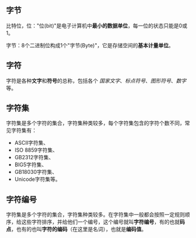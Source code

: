 ## 字节
比特位，位："位(bit)"是电子计算机中**最小的数据单位**，每一位的状态只能是0或1。

字节：8个二进制位构成1个"字节(Byte)"，它是存储空间的**基本计量单位**。

## 字符
字符是各种**文字**和**符号**的总称，包括各个 *国家文字*、*标点符号*、*图形符号*、*数字* 等。

## 字符集
字符集是多个字符的集合，字符集种类较多，每个字符集包含的字符个数不同，常见字符集有：
- ASCII字符集、
- ISO 8859字符集、
- GB2312字符集、
- BIG5字符集、
- GB18030字符集、
- Unicode字符集等。

## 字符编号
字符集是多个字符的集合，字符集种类较多。在字符集中一般都会按照一定规则顺序，给这些字符排序，并给他们一个编号，这个编号就叫**字符编号**，有的也就**码点**，也有的也叫**字符的编码**（在这里是名词），也就是**编码值**。
